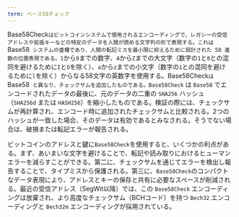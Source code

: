 ```yaml
---
term: ベース58チェック
---
```

Base58Check`はビットコインシステムで使用されるエンコーディングで、レガシーの受信アドレスや拡張キーなどの特定のデータを人間が読める文字列の形で表現する。これは `Base58` システムの亜種であり、人間の転記ミスを最小限に抑えるために設計された 58 進数の位置表現である。1`から`9`までの数字、`A`から`Z`までの大文字（数字の`1`と`0`との混同を避けるために`I`と`O`を除く）、`a`から`z`までの小文字（数字の`1`との混同を避けるために`l`を除く）からなる58文字の英数字を使用する。Base58Check` は `Base58` と異なり、チェックサムを追加したものである。Base58Check` は `Base58` でエンコードされたデータの最後に、元のデータの二重の `SHA256` ハッシュ（`SHA256d` または `HASH256`）を縮小したものである。検証の際には、チェックサムが再計算され、エンコード時に追加されたチェックサムと比較される。2つのハッシュが一致した場合、そのデータは有効であるとみなされる。そうでない場合は、破損または転記エラーが報告される。

ビットコインのアドレスと鍵に`Base58Check`を使用すると、いくつかの利点がある。まず、あいまいな文字を避けることで、転記や読み取りにおけるヒューマンエラーを減らすことができる。第二に、チェックサムを通じてエラーを検出し報告することで、タイプミスから保護される。第三に、`Base58Check`のコンパクトなデータ表現により、アドレスとキーの保存と共有に必要なスペースが削減される。最近の受信アドレス（SegWit以降）では、この `Base58Check` エンコーディングは放棄され、より高度なチェックサム（BCHコード）を持つ `Bech32` エンコーディングと `Bech32m` エンコーディングが採用されている。